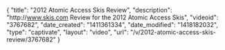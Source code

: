 {
    "title": "2012 Atomic Access Skis Review",
    "description": "http:\/\/www.skis.com Review for the 2012 Atomic Access Skis",
    "videoid": "3767682",
    "date_created": "1411361334",
    "date_modified": "1418182032",
    "type": "captivate",
    "layout": "video",
    "url": "\/v\/2012-atomic-access-skis-review\/3767682"
}